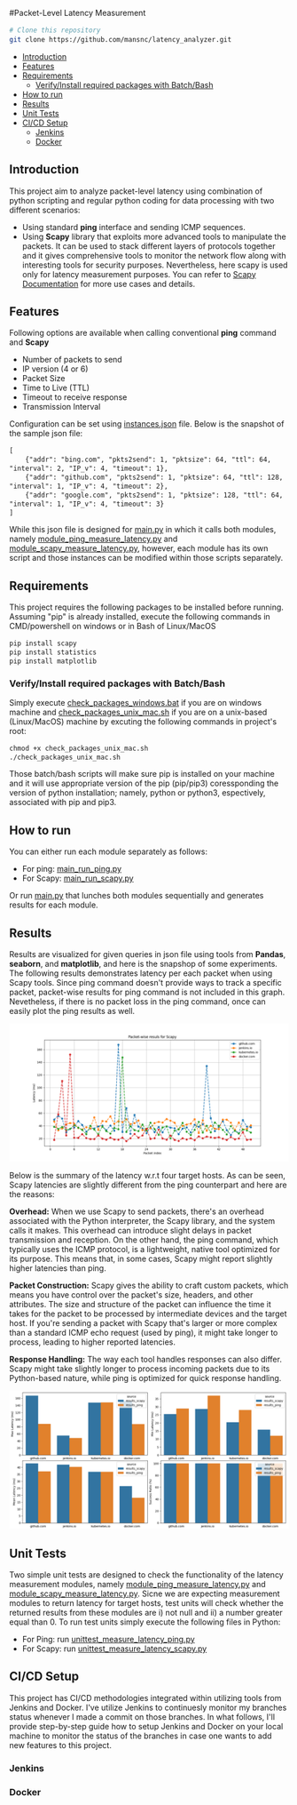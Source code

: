 #Packet-Level Latency Measurement


```bash
# Clone this repository
git clone https://github.com/mansnc/latency_analyzer.git
```



- [Introduction](#introduction)
- [Features](#features)
- [Requirements](#requirements)
  - [Verify/Install required packages with Batch/Bash](#verifyinstall-required-packages-with-batchbash)
- [How to run](#how-to-run)
- [Results](#results)
- [Unit Tests](#unit-tests)
- [CI/CD Setup](#cicd-setup)
  - [Jenkins](#jenkins)
  - [Docker](#docker)


## Introduction

This project aim to analyze packet-level latency using combination of python scripting and regular python coding for data processing with two different scenarios: 
- Using standard **ping** interface and sending ICMP sequences. 
- Using **Scapy** library that exploits more advanced tools to manipulate the packets. It can be used to stack different layers of protocols together and it gives comprehensive tools to monitor the network flow along with interesting tools for security purposes. Nevertheless, here scapy is used only for latency measurement purposes. You can refer to [Scapy Documentation](https://scapy.readthedocs.io/en/latest/introduction.html) for more use cases and details. 


## Features
Following options are available when calling conventional **ping** command and **Scapy**

- Number of packets to send 
- IP version (4 or 6)
- Packet Size
- Time to Live (TTL)
- Timeout to receive response
- Transmission Interval

Configuration can be set using [instances.json](instances.json) file. Below is the snapshot of the sample json file: 

```
[
    {"addr": "bing.com", "pkts2send": 1, "pktsize": 64, "ttl": 64, "interval": 2, "IP_v": 4, "timeout": 1},
    {"addr": "github.com", "pkts2send": 1, "pktsize": 64, "ttl": 128, "interval": 1, "IP_v": 4, "timeout": 2},
    {"addr": "google.com", "pkts2send": 1, "pktsize": 128, "ttl": 64, "interval": 1, "IP_v": 4, "timeout": 3}
]
```
While this json file is designed for [main.py](main.py) in which it calls both modules, namely [module_ping_measure_latency.py](module_ping_measure_latency.py) and [module_scapy_measure_latency.py](module_ping_measure_latency.py), however, each module has its own script and those instances can be modified within those scripts separately.   


## Requirements

This project requires the following packages to be installed before running. Assuming "pip" is already installed, execute the following commands in CMD/powershell on windows or in Bash of Linux/MacOS  

```
pip install scapy
pip install statistics
pip install matplotlib
```
### Verify/Install required packages with Batch/Bash
Simply execute [check_packages_windows.bat](check_packages_windows.bat) if you are on windows machine and [check_packages_unix_mac.sh](check_packages_unix_mac.sh) if you are on a unix-based (Linux/MacOS) machine by excuting the following commands in project's root:
```
chmod +x check_packages_unix_mac.sh
./check_packages_unix_mac.sh
``` 
Those batch/bash scripts will make sure pip is installed on your machine and it will use appropriate version of the pip (pip/pip3) coressponding the version of python installation; namely, python or python3, espectively, associated with pip and pip3.  

## How to run

You can either run each module separately as follows:

- For ping: [main_run_ping.py](main_run_ping.py)
- For Scapy: [main_run_scapy.py](main_run_scapy.py)

Or run [main.py](main.py) that lunches both modules sequentially and generates results for each module. 


## Results
Results are visualized for given queries in json file using tools from **Pandas**, **seaborn**, and **matplotlib**, and here is the snapshop of some experiments. 
The following results demonstrates latency per each packet when using Scapy tools. Since ping command doesn't provide ways to track a specific packet, packet-wise results for ping command is not included in this graph. Nevetheless, if there is no packet loss in the ping command, once can easily plot the ping results as well. 

![](results/scapy_results.png)


Below is the summary of the latency w.r.t four target hosts. As can be seen, Scapy latencies are slightly different from the ping counterpart and here are the reasons: 

**Overhead:** When we use Scapy to send packets, there's an overhead associated with the Python interpreter, the Scapy library, and the system calls it makes. This overhead can introduce slight delays in packet transmission and reception. On the other hand, the ping command, which typically uses the ICMP protocol, is a lightweight, native tool optimized for its purpose. This means that, in some cases, Scapy might report slightly higher latencies than ping.

**Packet Construction:** Scapy gives the ability to craft custom packets, which means you have control over the packet's size, headers, and other attributes. The size and structure of the packet can influence the time it takes for the packet to be processed by intermediate devices and the target host. If you're sending a packet with Scapy that's larger or more complex than a standard ICMP echo request (used by ping), it might take longer to process, leading to higher reported latencies.

**Response Handling:** The way each tool handles responses can also differ. Scapy might take slightly longer to process incoming packets due to its Python-based nature, while ping is optimized for quick response handling.

![](results/scapy_vs_ping.png)




## Unit Tests
Two simple unit tests are designed to check the functionality of the latency measurement modules, namely [module_ping_measure_latency.py](module_ping_measure_latency.py) and [module_scapy_measure_latency.py](module_ping_measure_latency.py). Sicne we are expecting measurement modules to return latency for target hosts, test units will check whether the returned results from these modules are i) not null and ii) a number greater equal than 0. To run test units simply execute the following files in Python: 
- For Ping: run [unittest_measure_latency_ping.py](unittest_measure_latency_ping.py)
- For Scapy: run [unittest_measure_latency_scapy.py](unittest_measure_latency_scapy.py)

## CI/CD Setup
This project has CI/CD methodologies integrated within utilizing tools from Jenkins and Docker. I've utilize Jenkins to continuesly monitor my branches status whenever I made a commit on those branches. In what follows, I'll provide step-by-step guide how to setup Jenkins and Docker on your local machine to monitor the status of the branches in case one wants to add new features to this project.
### Jenkins
### Docker


